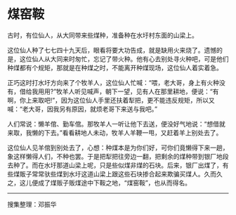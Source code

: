 # 煤窑鞍

古时，有位仙人，从大同带来些煤种，准备种在水圩村东面的山梁上。

这位仙人种了七七四十九天后，眼看将要大功告成，就是缺用火来烧了。遗憾的是，这位仙人从大同来时匆忙，忘记了带火种。他有心去别处寻火种吧，可是他们种煤都有个规矩，那就是在种煤之时，不能离开种煤现场，这位仙人着实着急。

正巧这时打水圩方向来了个牧羊人，这位仙人忙喊：“喂，老大哥，身上有火种没有，借给我用用?”牧羊人听见喊声，朝下一望，见有人在那里耕地，便说：“有啊，你上来取吧!”，因为这位仙人手里还扶着犁把，更不能违反规矩，所以又喊：“老大哥，因我另有原因，就烦老哥下来送与我吧。”

人们常说：懒羊倌、勤车倌。那牧羊人一听让他下去送，便没好气地说：“想借就来取，我懒的下去。”看看耕地人未动，牧羊人羊鞭一甩，又赶着羊上别处去了。

这位仙人见羊倌到别处去了，心想：种煤本是为你们好，可你们竟懒得下来一趟，象这样懒得人们，不种也罢。于是把犁把往旁边一翻，把剩余的煤种带到银厂地段去种了。而在水圩那道山梁上呢，只是些似煤非煤的石块。后来，银厂出煤了，有些煤販子常常驮些煤到水圩这道山梁上跟这些石块掺合起来欺骗买煤人。久而久之，这儿便成了煤贩子贩煤途中下鞍之地，“煤窑鞍”，也从而得名。

---

搜集整理：邓振华
